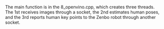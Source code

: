 The main function is in the 8_openvino.cpp, which creates three threads. The 1st receives images through a socket, the 2nd estimates human poses, and the 3rd reports human key points to the Zenbo robot through another socket.

